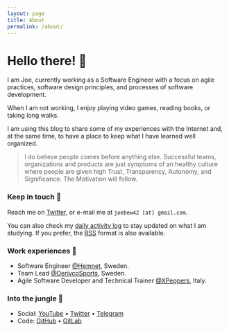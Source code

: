 ```yaml
---
layout: page
title: About
permalink: /about/
---
```


# Hello there! :wave:

I am Joe, currently working as a Software Engineer with a focus on agile practices, software design principles, and processes of software development.

When I am not working, I enjoy playing video games, reading books, or taking long walks.

I am using this blog to share some of my experiences with the Internet and, at the same time, to have a place to keep what I have learned well organized.

> I do believe people comes before anything else. Successful teams, organizations and products are just symptoms of an healthy culture where people are given high Trust, Transparency, Autonomy, and Significance. The Motivation will follow.

### Keep in touch :bookmark:

Reach me on [Twitter](https://twitter.com/joebew42), or e-mail me at `joebew42 [at] gmail.com`.

You can also check my [daily activity log](http://joebew42.github.io/events.xml) to stay updated on what I am studying. If you prefer, the [RSS](https://daily2rss.herokuapp.com/rss/?url=http://joebew42.github.io/events) format is also available.

### Work experiences :briefcase:

- Software Engineer [@Hemnet](https://twitter.com/hemnet), Sweden.
- Team Lead [@DerivcoSports](https://twitter.com/derivcosports), Sweden.
- Agile Software Developer and Technical Trainer [@XPeppers](https://twitter.com/xpeppers), Italy.

### Into the jungle :palm_tree:

- Social: [YouTube](https://www.youtube.com/channel/UCEt-X-5yZ86SYTNDbSQgVAQ) • [Twitter](https://twitter.com/joebew42) • [Telegram](https://t.me/joebew42)
- Code: [GitHub](https://github.com/joebew42) • [GitLab](https://gitlab.com/joebew42)
